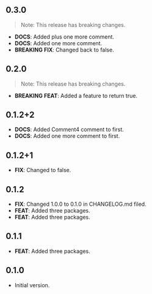 ## 0.3.0

> Note: This release has breaking changes.

 - **DOCS**: Added plus one more comment.
 - **DOCS**: Added one more comment.
 - **BREAKING** **FIX**: Changed back to false.

## 0.2.0

> Note: This release has breaking changes.

 - **BREAKING** **FEAT**: Added a feature to return true.

## 0.1.2+2

 - **DOCS**: Added Comment4 comment to first.
 - **DOCS**: Added one more comment to first.

## 0.1.2+1

 - **FIX**: Changed to false.

## 0.1.2

 - **FIX**: Changed 1.0.0 to 0.1.0 in CHANGELOG.md filed.
 - **FEAT**: Added three packages.
 - **FEAT**: Added three packages.

## 0.1.1

 - **FEAT**: Added three packages.

## 0.1.0

- Initial version.
